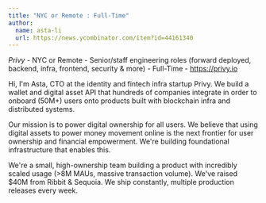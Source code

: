 ```yaml
---
title: "NYC or Remote : Full-Time"
author:
  name: asta-li
  url: https://news.ycombinator.com/item?id=44161340
---
```

*Privy* - NYC or Remote - Senior&#x2F;staff engineering roles (forward deployed, backend, infra, frontend, security &amp; more) - Full-Time - <a href="https:&#x2F;&#x2F;privy.io" rel="nofollow">https:&#x2F;&#x2F;privy.io</a>

Hi, I&#x27;m Asta, CTO at the identity and fintech infra startup Privy. We build a wallet and digital asset API that hundreds of companies integrate in order to onboard (50M+) users onto products built with blockchain infra and distributed systems.

Our mission is to power digital ownership for all users. We believe that using digital assets to power money movement online is the next frontier for user ownership and financial empowerment. We&#x27;re building foundational infrastructure that enables this.

We&#x27;re a small, high-ownership team building a product with incredibly scaled usage (&gt;8M MAUs, massive transaction volume). We&#x27;ve raised $40M from Ribbit &amp; Sequoia. We ship constantly, multiple production releases every week.
<JobApplication />
